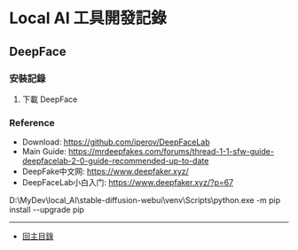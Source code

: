 # Local AI 工具開發記錄

## DeepFace

### 安裝記錄
1. 下載 DeepFace

### Reference
- Download: https://github.com/iperov/DeepFaceLab
- Main Guide: https://mrdeepfakes.com/forums/thread-1-1-sfw-guide-deepfacelab-2-0-guide-recommended-up-to-date
- DeepFake中文网: https://www.deepfaker.xyz/
- DeepFaceLab小白入门: https://www.deepfaker.xyz/?p=67



D:\MyDev\local_AI\stable-diffusion-webui\venv\Scripts\python.exe -m pip install --upgrade pip



---

- [回主目錄](../index.md)
